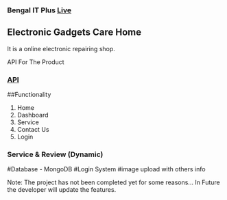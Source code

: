 ### Bengal IT Plus [Live](https://github.com/facebook/create-react-app)

## Electronic Gadgets Care Home
It is a online electronic repairing shop.

API For The Product
### [API](https://evening-woodland-61193.herokuapp.com/events)

##Functionality
1. Home
2. Dashboard
3. Service
4. Contact Us
5. Login

### Service & Review (Dynamic)

#Database - MongoDB #Login System #image upload with others info

Note: The project has not been completed yet for some reasons... In Future the developer will update the features.
